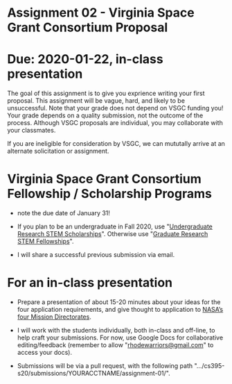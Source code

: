 # Assignment 02 - Virginia Space Grant Consortium Proposal

# Due: 2020-01-22, in-class presentation 

The goal of this assignment is to give you exprience writing your first proposal.  This assignment will be vague, hard, and likely to be unsuccessful.  Note that your grade does not depend on VSGC funding you!  Your grade depends on a quality submission, not the outcome of the process.  Although VSGC proposals are individual, you may collaborate with your classmates.  

If you are ineligible for consideration by VSGC, we can mututally arrive at an alternate solicitation or assignment.  

# Virginia Space Grant Consortium Fellowship / Scholarship Programs 

* note the due date of January 31!

* If you plan to be an undergraduate in Fall 2020, use "[Undergraduate Research STEM Scholarships](http://vsgc.odu.edu/undergraduatescholarships/)".  Otherwise use "[Graduate Research STEM Fellowships](http://vsgc.odu.edu/graduatefellowships/)".

* I will share a successful previous submission via email.  

# For an in-class presentation

* Prepare a presentation of about 15-20 minutes about your ideas for the four application requirements, and give thought to application to [NASA’s four Mission Directorates](http://www.nasa.gov/offices/education/missions/).

* I will work with the students individually, both in-class and off-line, to help craft your submissions.  For now, use Google Docs for collaborative editing/feedback (remember to allow "rhodewarriors@gmail.com" to access your docs). 

* Submissions will be via a pull request, with the following path ".../cs395-s20/submissions/YOURACCTNAME/assignment-01/".  
